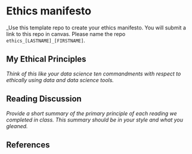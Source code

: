 # Ethics manifesto 

_Use this template repo to create your ethics manifesto. You will submit a link to this repo in canvas. Please name the repo `ethics_[LASTNAME]_[FIRSTNAME]`.

## My Ethical Principles

_Think of this like your data science ten commandments with respect to ethically using data and data science tools._

## Reading Discussion

_Provide a short summary of the primary principle of each reading we completed in class. This summary should be in your style and what you gleaned._

## References
    